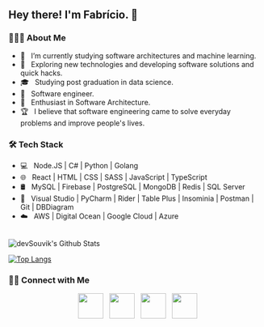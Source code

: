 <h2> Hey there! I'm Fabrício. 👋 </h2>

<h3> 👨🏻‍💻 About Me </h3>

- 🔭 &nbsp; I’m currently studying software architectures and machine learning.
- 🤔 &nbsp; Exploring new technologies and developing software solutions and quick hacks.
- 🎓 &nbsp; Studying post graduation in data science.
- 💼 &nbsp; Software engineer.
- 🌱 &nbsp; Enthusiast in Software Architecture.
- 🏆 &nbsp; I believe that software engineering came to solve everyday problems and improve people's lives. 

<h3>🛠 Tech Stack</h3>

- 💻 &nbsp; Node.JS | C# | Python | Golang  
- 🌐 &nbsp; React | HTML | CSS | SASS | JavaScript | TypeScript 
- 🛢 &nbsp; MySQL | Firebase | PostgreSQL | MongoDB | Redis | SQL Server
- 🔧 &nbsp; Visual Studio | PyCharm | Rider | Table Plus | Insominia | Postman | Git | DBDiagram
- ☁️ &nbsp; AWS | Digital Ocean | Google Cloud | Azure

<br>

<img align="center" src="https://github-readme-stats.vercel.app/api?username=fabricio-cerci&include_all_commits=true&count_private=true&show_icons=true&line_height=20&title_color=7A7ADB&icon_color=2234AE&text_color=D3D3D3&bg_color=0,000000,130F40" alt="devSouvik's Github Stats">

</br>

[![Top Langs](https://github-readme-stats.vercel.app/api/top-langs/?username=fabricio-cerci&layout=compact&text_color=daf7dc&bg_color=151515)](https://github.com/fabricio-cerci/github-readme-stats)


<h3> 🤝🏻 Connect with Me </h3>

<p align="center">
&nbsp; <a href="https://twitter.com/CerciXavier" target="_blank" rel="noopener noreferrer"><img src="https://img.icons8.com/plasticine/100/000000/twitter.png" width="50" /></a>  
&nbsp; <a href="https://www.instagram.com/cercifabricio/" target="_blank" rel="noopener noreferrer"><img src="https://img.icons8.com/plasticine/100/000000/instagram-new.png" width="50" /></a>  
&nbsp; <a href="https://www.linkedin.com/in/fabr%C3%ADcio-xavier-cerci-12803615a/" target="_blank" rel="noopener noreferrer"><img src="https://img.icons8.com/plasticine/100/000000/linkedin.png" width="50" /></a>
&nbsp; <a href="mailto:fabriciocerci@gmail.com" target="_blank" rel="noopener noreferrer"><img src="https://img.icons8.com/plasticine/100/000000/gmail.png"  width="50" /></a>
</p>
